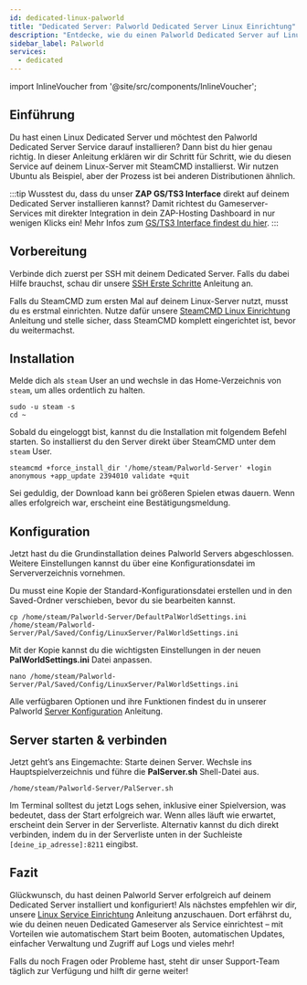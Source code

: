 ```yaml
---
id: dedicated-linux-palworld
title: "Dedicated Server: Palworld Dedicated Server Linux Einrichtung"
description: "Entdecke, wie du einen Palworld Dedicated Server auf Linux einrichtest und konfigurierst für nahtloses Gameplay-Management → Jetzt mehr erfahren"
sidebar_label: Palworld
services:
  - dedicated
---
```


import InlineVoucher from '@site/src/components/InlineVoucher';

## Einführung
Du hast einen Linux Dedicated Server und möchtest den Palworld Dedicated Server Service darauf installieren? Dann bist du hier genau richtig. In dieser Anleitung erklären wir dir Schritt für Schritt, wie du diesen Service auf deinem Linux-Server mit SteamCMD installierst. Wir nutzen Ubuntu als Beispiel, aber der Prozess ist bei anderen Distributionen ähnlich.

:::tip
Wusstest du, dass du unser **ZAP GS/TS3 Interface** direkt auf deinem Dedicated Server installieren kannst? Damit richtest du Gameserver-Services mit direkter Integration in dein ZAP-Hosting Dashboard in nur wenigen Klicks ein! Mehr Infos zum [GS/TS3 Interface findest du hier](dedicated-linux-gs-interface.md).
:::

<InlineVoucher />

## Vorbereitung

Verbinde dich zuerst per SSH mit deinem Dedicated Server. Falls du dabei Hilfe brauchst, schau dir unsere [SSH Erste Schritte](dedicated-linux-ssh.md) Anleitung an.

Falls du SteamCMD zum ersten Mal auf deinem Linux-Server nutzt, musst du es erstmal einrichten. Nutze dafür unsere [SteamCMD Linux Einrichtung](dedicated-linux-steamcmd.md) Anleitung und stelle sicher, dass SteamCMD komplett eingerichtet ist, bevor du weitermachst.

## Installation

Melde dich als `steam` User an und wechsle in das Home-Verzeichnis von `steam`, um alles ordentlich zu halten.
```
sudo -u steam -s
cd ~
```

Sobald du eingeloggt bist, kannst du die Installation mit folgendem Befehl starten. So installierst du den Server direkt über SteamCMD unter dem `steam` User.
```
steamcmd +force_install_dir '/home/steam/Palworld-Server' +login anonymous +app_update 2394010 validate +quit
```

Sei geduldig, der Download kann bei größeren Spielen etwas dauern. Wenn alles erfolgreich war, erscheint eine Bestätigungsmeldung.

## Konfiguration

Jetzt hast du die Grundinstallation deines Palworld Servers abgeschlossen. Weitere Einstellungen kannst du über eine Konfigurationsdatei im Serververzeichnis vornehmen.

Du musst eine Kopie der Standard-Konfigurationsdatei erstellen und in den Saved-Ordner verschieben, bevor du sie bearbeiten kannst.
```
cp /home/steam/Palworld-Server/DefaultPalWorldSettings.ini /home/steam/Palworld-Server/Pal/Saved/Config/LinuxServer/PalWorldSettings.ini
```

Mit der Kopie kannst du die wichtigsten Einstellungen in der neuen **PalWorldSettings.ini** Datei anpassen.
```
nano /home/steam/Palworld-Server/Pal/Saved/Config/LinuxServer/PalWorldSettings.ini
```

Alle verfügbaren Optionen und ihre Funktionen findest du in unserer Palworld [Server Konfiguration](palworld-configuration.md) Anleitung.

## Server starten & verbinden

Jetzt geht’s ans Eingemachte: Starte deinen Server. Wechsle ins Hauptspielverzeichnis und führe die **PalServer.sh** Shell-Datei aus.
```
/home/steam/Palworld-Server/PalServer.sh
```

Im Terminal solltest du jetzt Logs sehen, inklusive einer Spielversion, was bedeutet, dass der Start erfolgreich war. Wenn alles läuft wie erwartet, erscheint dein Server in der Serverliste. Alternativ kannst du dich direkt verbinden, indem du in der Serverliste unten in der Suchleiste `[deine_ip_adresse]:8211` eingibst.

## Fazit

Glückwunsch, du hast deinen Palworld Server erfolgreich auf deinem Dedicated Server installiert und konfiguriert! Als nächstes empfehlen wir dir, unsere [Linux Service Einrichtung](dedicated-linux-create-gameservice.md) Anleitung anzuschauen. Dort erfährst du, wie du deinen neuen Dedicated Gameserver als Service einrichtest – mit Vorteilen wie automatischem Start beim Booten, automatischen Updates, einfacher Verwaltung und Zugriff auf Logs und vieles mehr!

Falls du noch Fragen oder Probleme hast, steht dir unser Support-Team täglich zur Verfügung und hilft dir gerne weiter!

<InlineVoucher />